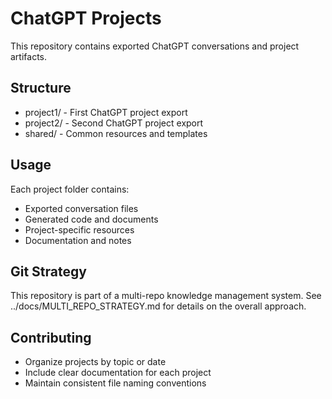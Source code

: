 ﻿# ChatGPT Projects

This repository contains exported ChatGPT conversations and project artifacts.

## Structure

- project1/ - First ChatGPT project export
- project2/ - Second ChatGPT project export
- shared/ - Common resources and templates

## Usage

Each project folder contains:
- Exported conversation files
- Generated code and documents
- Project-specific resources
- Documentation and notes

## Git Strategy

This repository is part of a multi-repo knowledge management system. See ../docs/MULTI_REPO_STRATEGY.md for details on the overall approach.

## Contributing

- Organize projects by topic or date
- Include clear documentation for each project
- Maintain consistent file naming conventions
